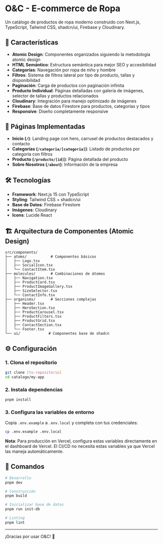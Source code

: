 # O&C - E-commerce de Ropa

Un catálogo de productos de ropa moderno construido con Next.js, TypeScript, Tailwind CSS, shadcn/ui, Firebase y Cloudinary.

## 🚀 Características

- **Atomic Design**: Componentes organizados siguiendo la metodología atomic design
- **HTML Semántico**: Estructura semántica para mejor SEO y accesibilidad
- **Categorías**: Navegación por ropa de niño y hombre
- **Filtros**: Sistema de filtros lateral por tipo de producto, tallas y disponibilidad
- **Paginación**: Carga de productos con paginación infinita
- **Producto Individual**: Páginas detalladas con galería de imágenes, selector de tallas y productos relacionados
- **Cloudinary**: Integración para manejo optimizado de imágenes
- **Firebase**: Base de datos Firestore para productos, categorías y tipos
- **Responsive**: Diseño completamente responsive

## 📱 Páginas Implementadas

- **Inicio (`/`)**: Landing page con hero, carrusel de productos destacados y contacto
- **Categorías (`/categoria/[categoria]`)**: Listado de productos por categoría con filtros
- **Producto (`/producto/[id]`)**: Página detallada del producto
- **Sobre Nosotros (`/about`)**: Información de la empresa

## 🛠 Tecnologías

- **Framework**: Next.js 15 con TypeScript
- **Styling**: Tailwind CSS + shadcn/ui
- **Base de Datos**: Firebase Firestore
- **Imágenes**: Cloudinary
- **Icons**: Lucide React

## 🏗 Arquitectura de Componentes (Atomic Design)

```
src/components/
├── atoms/           # Componentes básicos
│   ├── Logo.tsx
│   ├── SocialIcon.tsx
│   └── ContactItem.tsx
├── molecules/       # Combinaciones de átomos
│   ├── Navigation.tsx
│   ├── ProductCard.tsx
│   ├── ProductImageGallery.tsx
│   ├── SizeSelector.tsx
│   └── ContactInfo.tsx
├── organisms/       # Secciones complejas
│   ├── Header.tsx
│   ├── HeroSection.tsx
│   ├── ProductCarousel.tsx
│   ├── ProductFilters.tsx
│   ├── ProductGrid.tsx
│   ├── ContactSection.tsx
│   └── Footer.tsx
└── ui/             # Componentes base de shadcn
```

## ⚙️ Configuración

### 1. Clona el repositorio
```bash
git clone [tu-repositorio]
cd catalogo/my-app
```

### 2. Instala dependencias
```bash
pnpm install
```

### 3. Configura las variables de entorno
Copia `.env.example` a `.env.local` y completa con tus credenciales:

```bash
cp .env.example .env.local
```

**Nota**: Para producción en Vercel, configura estas variables directamente en el dashboard de Vercel. El CI/CD no necesita estas variables ya que Vercel las maneja automáticamente.

## 🚀 Comandos

```bash
# Desarrollo
pnpm dev

# Construcción
pnpm build

# Inicializar base de datos
pnpm run init-db

# Linting
pnpm lint
```

---

¡Gracias por usar O&C! 🎉
